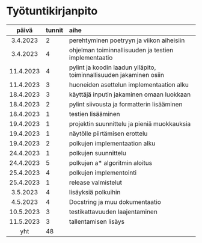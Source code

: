 # Työtuntikirjanpito

|   päivä   | tunnit | aihe                                                                |
| :-------: | :----- | :------------------------------------------------------------------ |
| 3.4.2023  | 2      | perehtyminen poetryyn ja viikon aiheisiin                           |
| 3.4.2023  | 4      | ohjelman toiminnallisuuden ja testien implementaatio                |
| 11.4.2023 | 4      | pylint ja koodin laadun ylläpito, toiminnallisuuden jakaminen osiin |
| 11.4.2023 | 3      | huoneiden asettelun implementaation alku                            |
| 18.4.2023 | 3      | käyttäjä inputin jakaminen omaan luokkaan                           |
| 18.4.2023 | 2      | pylint siivousta ja formatterin lisääminen                          |
| 18.4.2023 | 1      | testien lisääminen                                                  |
| 19.4.2023 | 1      | projektin suunnittelu ja pieniä muokkauksia                         |
| 19.4.2023 | 1      | näytölle piirtämisen erottelu                                       |
| 19.4.2023 | 2      | polkujen implementaation alku                                       |
| 24.4.2023 | 1      | polkujen suunnittelu                                                |
| 24.4.2023 | 5      | polkujen a* algoritmin aloitus                                      |
| 25.4.2023 | 4      | polkujen implementointi                                             |
| 25.4.2023 | 1      | release valmistelut                                                 |
| 3.5.2023  | 4      | lisäyksiä polkuihin                                                 |
| 4.5.2023  | 4      | Docstring ja muu dokumentaatio                                      |
| 10.5.2023 | 3      | testikattavuuden laajentaminen                                      |
| 11.5.2023 | 3      | tallentamisen lisäys                                                |
|    yht    | 48     |                                                                     |
